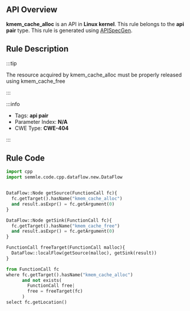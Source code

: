---
---


## API Overview
**kmem_cache_alloc** is an API in **Linux kernel**. This rule belongs to the **api pair** type. This rule is generated using [APISpecGen](../../tools/APISpecGen).
## Rule Description

:::tip

The resource acquired by kmem_cache_alloc must be properly released using kmem_cache_free

:::

:::info

- Tags: **api pair**
- Parameter Index: **N/A**
- CWE Type: **CWE-404**

:::

## Rule Code
```python
import cpp
import semmle.code.cpp.dataflow.new.DataFlow


DataFlow::Node getSource(FunctionCall fc){
  fc.getTarget().hasName("kmem_cache_alloc")
  and result.asExpr() = fc.getArgument(0)
}

DataFlow::Node getSink(FunctionCall fc){
  fc.getTarget().hasName("kmem_cache_free")
  and result.asExpr() = fc.getArgument(0)
}

FunctionCall freeTarget(FunctionCall malloc){
  DataFlow::localFlow(getSource(malloc), getSink(result))
}

from FunctionCall fc
where fc.getTarget().hasName("kmem_cache_alloc")
      and not exists(
        FunctionCall free| 
        free = freeTarget(fc)
      )
select fc.getLocation()

    
```